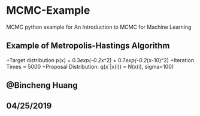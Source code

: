 # MCMC-Example
MCMC python example for An Introduction to MCMC for Machine Learning

## Example of Metropolis-Hastings Algorithm

+Target distribution p(x) = 0.3*exp(-0.2*x^2) + 0.7*exp(-0.2*(x-10)^2)
+Iteration Times = 5000
+Proposal Distribution: q(x`|x(i)) = N(x(i), sigma=100)

## @Bincheng Huang
## 04/25/2019
